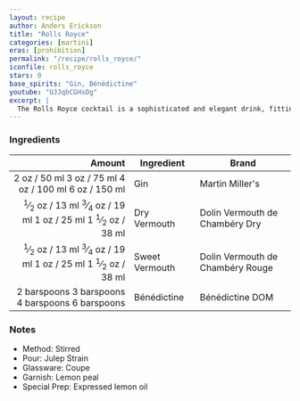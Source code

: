 ```yaml
---
layout: recipe
author: Anders Erickson
title: "Rolls Royce"
categories: [martini]
eras: [prohibition]
permalink: "/recipe/rolls_royce/"
iconfile: rolls_royce
stars: 0
base_spirits: "Gin, Bénédictine"
youtube: "UJJqbCGHsOg"
excerpt: |
  The Rolls Royce cocktail is a sophisticated and elegant drink, fitting for its luxurious namesake. It's a variation of the Martini, with the addition of sweet vermouth and Benedictine, which add complexity and depth to the classic gin and dry vermouth base.
---
```


### Ingredients

|                                                                                                                                                                                                                                                                 Amount | Ingredient     | Brand                            |
| ---------------------------------------------------------------------------------------------------------------------------------------------------------------------------------------------------------------------------------------------------------------------: | -------------- | -------------------------------- |
|                                                                                             <span class="onex active">2 oz / 50 ml</span> <span class="onehalfx">3 oz / 75 ml</span> <span class="twox">4 oz / 100 ml</span> <span class="threex">6 oz / 150 ml</span> | Gin            | Martin Miller's                  |
| <span class="onex active"> <sup>1</sup>&frasl;<sub>2</sub> oz / 13 ml</span> <span class="onehalfx"> <sup>3</sup>&frasl;<sub>4</sub> oz / 19 ml</span> <span class="twox">1 oz / 25 ml</span> <span class="threex">1 <sup>1</sup>&frasl;<sub>2</sub> oz / 38 ml</span> | Dry Vermouth   | Dolin Vermouth de Chambéry Dry   |
| <span class="onex active"> <sup>1</sup>&frasl;<sub>2</sub> oz / 13 ml</span> <span class="onehalfx"> <sup>3</sup>&frasl;<sub>4</sub> oz / 19 ml</span> <span class="twox">1 oz / 25 ml</span> <span class="threex">1 <sup>1</sup>&frasl;<sub>2</sub> oz / 38 ml</span> | Sweet Vermouth | Dolin Vermouth de Chambéry Rouge |
|                                                                                                   <span class="onex active">2 barspoons</span> <span class="onehalfx">3 barspoons</span> <span class="twox">4 barspoons</span> <span class="threex">6 barspoons</span> | Bénédictine    | Bénédictine DOM                  |

### Notes

- Method: Stirred
- Pour: Julep Strain
- Glassware: Coupe
- Garnish: Lemon peal
- Special Prep: Expressed lemon oil

<script type="application/ld+json">
{
  "@context": "https://schema.org",
  "@type": "Recipe",
  "author": "{{ page.author }}",
  "description": "{{ page.excerpt | strip_html | replace: '"', "'" }}",
  "image": "{%- for ingredient in site.data[page.iconfile].images.ingredient limit: 1 -%}{{ ingredient.url }}{%- endfor -%}",
  "recipeIngredient": [  " 2 oz Gin ",
  " 0.5 oz Dry Vermouth",
  " 0.5 oz Sweet Vermouth",
  "2 barspoons Bénédictine "],
  "name": "{{ page.title }}",
  "recipeInstructions": "  {
    '@type': 'HowToStep',
    'text': '- Method: Stirred
'
  },  {
    '@type': 'HowToStep',
    'text': '- Pour: Julep Strain
'
  },  {
    '@type': 'HowToStep',
    'text': '- Glassware: Coupe
'
  },  {
    '@type': 'HowToStep',
    'text': '- Garnish: Lemon peal
'
  },  {
    '@type': 'HowToStep',
    'text': '- Special Prep: Expressed lemon oil
'
  }",
  "recipeYield": "1 cocktail",
  "recipeCategory": "cocktail"
}
</script>
